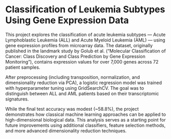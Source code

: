 # Classification of Leukemia Subtypes Using Gene Expression Data

This project explores the classification of acute leukemia subtypes — Acute Lymphoblastic Leukemia (ALL) and Acute Myeloid Leukemia (AML) — using gene expression profiles from microarray data. The dataset, originally published in the landmark study by Golub et al. (“Molecular Classification of Cancer: Class Discovery and Class Prediction by Gene Expression Monitoring”), contains expression values for over 7,000 genes across 72 patient samples.

After preprocessing (including transposition, normalization, and dimensionality reduction via PCA), a logistic regression model was trained with hyperparameter tuning using GridSearchCV. The goal was to distinguish between ALL and AML patients based on their transcriptomic signatures.

While the final test accuracy was modest (~58.8%), the project demonstrates how classical machine learning approaches can be applied to high-dimensional biological data. This analysis serves as a starting point for future improvements using additional classifiers, feature selection methods, and more advanced dimensionality reduction techniques.
